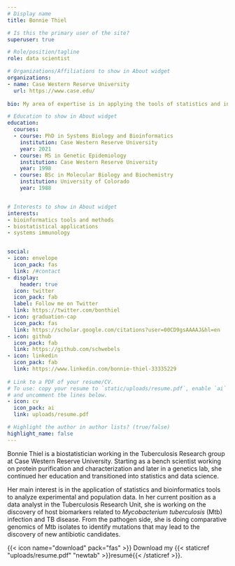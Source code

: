 ```yaml
---
# Display name
title: Bonnie Thiel

# Is this the primary user of the site?
superuser: true

# Role/position/tagline
role: data scientist

# Organizations/Affiliations to show in About widget
organizations:
- name: Case Western Reserve University
  url: https://www.case.edu/
  
bio: My area of expertise is in applying the tools of statistics and informatics to study problems in biology and medicine. 

# Education to show in About widget
education:
  courses:
  - course: PhD in Systems Biology and Bioinformatics
    institution: Case Western Reserve University
    year: 2021
  - course: MS in Genetic Epidemiology
    institution: Case Western Reserve University
    year: 1998
  - course: BSc in Molecular Biology and Biochemistry
    institution: University of Colorado
    year: 1988


# Interests to show in About widget
interests:
- bioinformatics tools and methods
- biostatistical applications
- systems immunology 


social:
- icon: envelope
  icon_pack: fas
  link: /#contact
- display:
    header: true
  icon: twitter
  icon_pack: fab
  label: Follow me on Twitter
  link: https://twitter.com/bonthiel
- icon: graduation-cap
  icon_pack: fas
  link: https://scholar.google.com/citations?user=00CD9gsAAAAJ&hl=en
- icon: github
  icon_pack: fab
  link: https://github.com/schwebels
- icon: linkedin
  icon_pack: fab
  link: https://www.linkedin.com/bonnie-thiel-33335229
  
# Link to a PDF of your resume/CV.
# To use: copy your resume to `static/uploads/resume.pdf`, enable `ai` icons in `params.toml`, 
# and uncomment the lines below.
- icon: cv
  icon_pack: ai
  link: uploads/resume.pdf

# Highlight the author in author lists? (true/false)
highlight_name: false
---
```


Bonnie Thiel is a biostatistician working in the Tuberculosis Research group at Case Western Reserve University. Starting as a bench scientist working on protein purification and characterization and later in a genetics lab, she continued her education and transitioned into statistics and data science. 
 
Her main interest is in the application of statistics and bioinformatics tools to analyze experimental and population data. In her current position as a data analyst in the Tuberculosis Research Unit, she is working on the discovery of host biomarkers related to *Mycobacterium tuberculosis* (Mtb) infection and TB disease. From the pathogen side, she is doing comparative genomics of Mtb isolates to identify mutations that may lead to the discovery of new antibiotic candidates.

{{< icon name="download" pack="fas" >}} Download my {{< staticref "uploads/resume.pdf" "newtab" >}}resumé{{< /staticref >}}.
